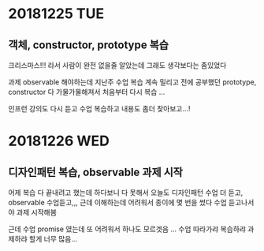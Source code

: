 # 20181225 TUE
## 객체, constructor, prototype 복습 

크리스마스!!! 라서 사람이 완전 없을줄 알았는데 그래도 생각보다는 좀있었다 

과제 observable 해야하는데 
지난주 수업 복습 계속 밀리고 전에 공부했던 prototype, constructor 다 가물가물해져서 처음부터 다시 복습 ...

인프런 강의도 다시 듣고 수업 복습하고 내용도 좀더 찾아보고...! 
<br />


# 20181226 WED
## 디자인패턴 복습, observable 과제 시작 

어제 복습 다 끝내려고 했는데 하다보니 다 못해서 
오늘도 디자인패턴 수업 더 듣고, observable 수업듣고,,,
근데 이해하는데 어려워서 종이에 몇 번을 썼다
수업 듣고나서야 과제 시작해봄 

근데 수업 promise 였는데 또 어려워서 하나도 모르겟음 ... 
수업 따라가랴 복습하랴 과제하랴 할게 너무 많음...
